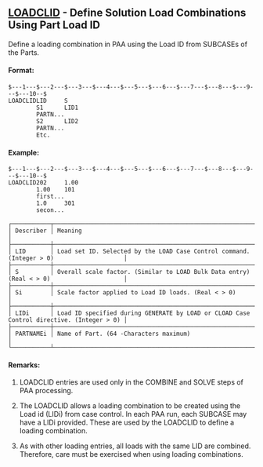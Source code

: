 ## [LOADCLID](https://help.hexagonmi.com/bundle/MSC_Nastran_2022.4/page/Nastran_Combined_Book/qrg/bulkfgil/TOC.LOADCLID.xhtml) - Define Solution Load Combinations Using Part Load ID

Define a loading combination in PAA using the Load ID from SUBCASEs of the Parts.

#### Format:

```nastran
$---1---$---2---$---3---$---4---$---5---$---6---$---7---$---8---$---9---$---10--$
LOADCLIDLID     S                                                               
        S1      LID1                                                            
        PARTN...        
        S2      LID2                                                            
        PARTN...        
        Etc.                                                                    
```
#### Example:

```nastran
$---1---$---2---$---3---$---4---$---5---$---6---$---7---$---8---$---9---$---10--$
LOADCLID202     1.00                                                            
        1.00    101                                                             
        first...        
        1.0     301                                                             
        secon...        
```
```text
┌───────────┬──────────────────────────────────────────────────────────────────────────────────────────┐
│ Describer │ Meaning                                                                                  │
├───────────┼──────────────────────────────────────────────────────────────────────────────────────────┤
│ LID       │ Load set ID. Selected by the LOAD Case Control command. (Integer > 0)                    │
├───────────┼──────────────────────────────────────────────────────────────────────────────────────────┤
│ S         │ Overall scale factor. (Similar to LOAD Bulk Data entry) (Real < > 0)                     │
├───────────┼──────────────────────────────────────────────────────────────────────────────────────────┤
│ Si        │ Scale factor applied to Load ID loads. (Real < > 0)                                      │
├───────────┼──────────────────────────────────────────────────────────────────────────────────────────┤
│ LIDi      │ Load ID specified during GENERATE by LOAD or CLOAD Case Control directive. (Integer > 0) │
├───────────┼──────────────────────────────────────────────────────────────────────────────────────────┤
│ PARTNAMEi │ Name of Part. (64 -Characters maximum)                                                   │
└───────────┴──────────────────────────────────────────────────────────────────────────────────────────┘
```
#### Remarks:

1. LOADCLID entries are used only in the COMBINE and SOLVE steps of PAA processing.

2. The LOADCLID allows a loading combination to be created using the Load id (LIDi) from case control. In each PAA run, each SUBCASE may have a LIDi provided. These are used by the LOADCLID to define a loading combination.

3. As with other loading entries, all loads with the same LID are combined. Therefore, care must be exercised when using loading combinations.

